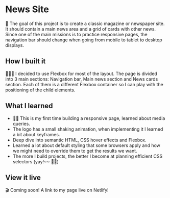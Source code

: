 # News Site
📰 The goal of this project is to create a classic magazine or newspaper site.
It should contain a main news area and a grid of cards with other news.
Since one of the main missions is to practice responsive pages, the navigation bar should change when going from mobile to tablet to desktop displays.

## How I built it

👩‍💻🔨 I decided to use Flexbox for most of the layout. The page is divided into 3 main sections: Navigation bar, Main news section and News cards section. Each of them is a different Flexbox container so I can play with the positioning of the child elements.

## What I learned
- 🎉😎 This is my first time building a responsive page, learned about media queries.
- The logo has a small shaking animation, when implementing it I learned a bit about keyframes.
- Deep dive into semantic HTML, CSS hover effects and Flexbox.
- Learned a lot about default styling that some browsers apply and how we might need to override them to get the results we want.
- The more I build projects, the better I become at planning efficient CSS selectors (yay!~~ 💖💪)

## View it live
🎬 Coming soon! A link to my page live on Netlify!
